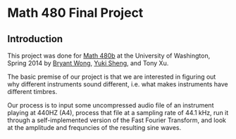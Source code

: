 Math 480 Final Project
====================

Introduction
------------

This project was done for [Math 480b](https://github.com/williamstein/sage2014) at the University of Washington, Spring 2014 by [Bryant Wong](https://github.com/bryantwong), [Yuki Sheng](https://github.com/syq2012), and Tony Xu.

The basic premise of our project is that we are interested in figuring out why different instruments sound different, i.e. what makes instruments have different timbres. 

Our process is to input some uncompressed audio file of an instrument playing at 440HZ (A4), process that file at a sampling rate of 44.1 kHz, run it through a self-implemented version of the Fast Fourier Transform, and look at the amplitude and frequncies of the resulting sine waves.
